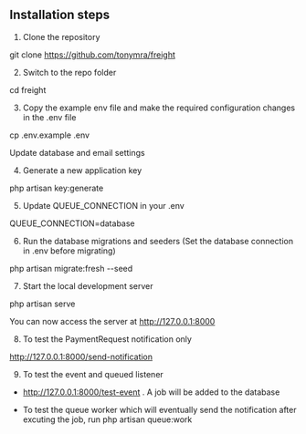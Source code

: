 
## Installation steps

1.	Clone the repository

git clone https://github.com/tonymra/freight 

2.	Switch to the repo folder

cd freight

3.	Copy the example env file and make the required configuration changes in the .env file

cp .env.example .env

Update database and email settings

4.	Generate a new application key

php artisan key:generate

5.	Update QUEUE_CONNECTION in your .env

QUEUE_CONNECTION=database

6.	Run the database migrations and seeders (Set the database connection in .env before migrating)

php artisan migrate:fresh --seed

7.	Start the local development server

php artisan serve

You can now access the server at http://127.0.0.1:8000

8.	To test the PaymentRequest notification only

http://127.0.0.1:8000/send-notification 

9.	To test the event and queued listener  

- http://127.0.0.1:8000/test-event .  A job will be added to the database

- To test the queue worker which will eventually send the notification after excuting the job, run php artisan queue:work


